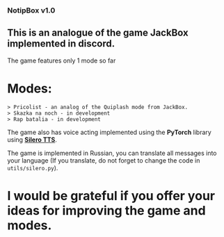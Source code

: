 ### NotipBox v1.0

## This is an analogue of the game **JackBox** implemented in discord.

The game features only 1 mode so far
# **Modes:**
```
> Pricolist - an analog of the Quiplash mode from JackBox.
> Skazka na noch - in development
> Rap batalia - in development
```

The game also has voice acting implemented using the **PyTorch** library using **[Silero TTS](https://github.com/snakers4/silero-models)**.

The game is implemented in Russian, you can translate all messages into your language (If you translate, do not forget to change the code in `utils/silero.py`).

# I would be grateful if you offer your ideas for improving the game and modes.
